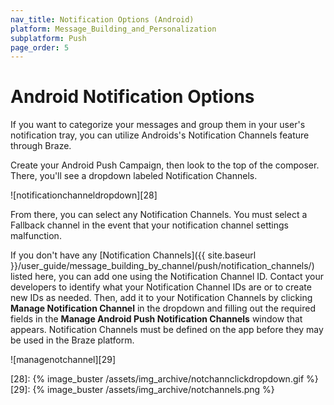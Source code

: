 ```yaml
---
nav_title: Notification Options (Android)
platform: Message_Building_and_Personalization
subplatform: Push
page_order: 5
---
```


# Android Notification Options

If you want to categorize your messages and group them in your user's notification tray, you can utilize Androids's Notification Channels feature through Braze.

Create your Android Push Campaign, then look to the top of the composer. There, you'll see a dropdown labeled Notification Channels.

![notificationchanneldropdown][28]

From there, you can select any Notification Channels. You must select a Fallback channel in the event that your notification channel settings malfunction.

If you don't have any [Notification Channels]({{ site.baseurl }}/user_guide/message_building_by_channel/push/notification_channels/) listed here, you can add one using the Notification Channel ID. Contact your developers to identify what your Notification Channel IDs are or to create new IDs as needed. Then, add it to your Notification Channels by clicking __Manage Notification Channel__ in the dropdown and filling out the required fields in the __Manage Android Push Notification Channels__ window that appears. Notification Channels must be defined on the app before they may be used in the Braze platform.

![managenotchannel][29]


[28]: {% image_buster /assets/img_archive/notchannclickdropdown.gif %}
[29]: {% image_buster /assets/img_archive/notchannels.png %}
